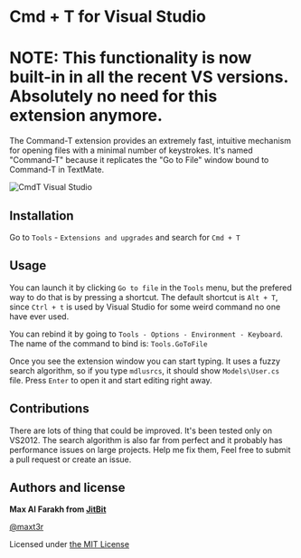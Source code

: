 Cmd + T for Visual Studio
=======

NOTE: This functionality is now built-in in all the recent VS versions. Absolutely no need for this extension anymore.
=======

The Command-T extension provides an extremely fast, intuitive mechanism for
opening files with a minimal number of keystrokes. It's named
"Command-T" because it replicates the "Go to File" window bound to
Command-T in TextMate.

![CmdT Visual Studio](https://dl.dropboxusercontent.com/u/347209/cmdt.png)

## Installation
Go to `Tools` - `Extensions and upgrades` and search for `Cmd + T`

## Usage

You can launch it by clicking `Go to file` in the `Tools` menu, but the prefered way to do that is by pressing a shortcut. The default shortcut is `Alt + T`, since `Ctrl + t` is used by Visual Studio for some weird command no one have ever used.

You can rebind it by going to `Tools - Options - Environment - Keyboard`. The name of the command to bind is: `Tools.GoToFile`

Once you see the extension window you can start typing. It uses a fuzzy search algorithm, so if you type `mdlusrcs`, it should show `Models\User.cs` file. Press `Enter` to open it and start editing right away.

## Contributions

There are lots of thing that could be improved. It's been tested only on VS2012. The search algorithm is also far from perfect and it probably has performance issues on large projects. Help me fix them, Feel free to submit a pull request or create an issue.

## Authors and license

**Max Al Farakh from [JitBit](http://www.jitbit.com/)**

[@maxt3r](https://twitter.com/maxt3r)

Licensed under [the MIT License](http://opensource.org/licenses/MIT)
